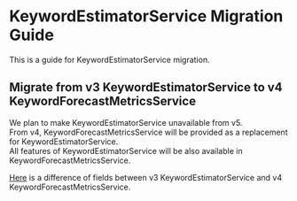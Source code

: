 # KeywordEstimatorService Migration Guide

This is a guide for KeywordEstimatorService migration.

## Migrate from v3 KeywordEstimatorService to v4 KeywordForecastMetricsService

We plan to make KeywordEstimatorService unavailable from v5.  
From v4, KeywordForecastMetricsService will be provided as a replacement for KeywordEstimatorService.  
All features of KeywordEstimatorService will be also available in KeywordForecastMetricsService.

[Here](resources/KeywordForecastMetricsService-diff.xlsx) is a difference of fields between v3 KeywordEstimatorService and v4 KeywordForecastMetricsService.
